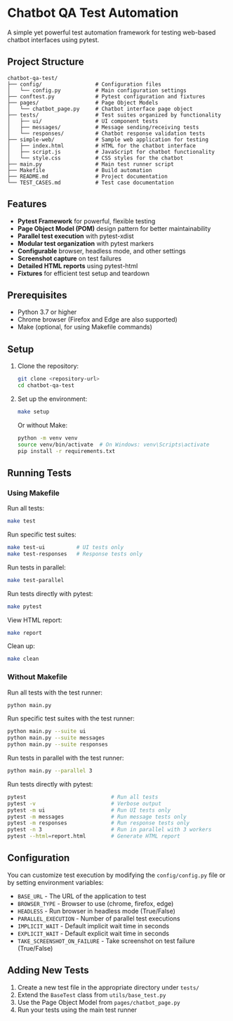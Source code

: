 # Chatbot QA Test Automation

A simple yet powerful test automation framework for testing web-based chatbot interfaces using pytest.

## Project Structure

```
chatbot-qa-test/
├── config/                 # Configuration files
│   └── config.py           # Main configuration settings
├── conftest.py             # Pytest configuration and fixtures
├── pages/                  # Page Object Models
│   └── chatbot_page.py     # Chatbot interface page object
├── tests/                  # Test suites organized by functionality
│   ├── ui/                 # UI component tests
│   ├── messages/           # Message sending/receiving tests
│   └── responses/          # Chatbot response validation tests
├── simple-web/             # Sample web application for testing
│   ├── index.html          # HTML for the chatbot interface
│   ├── script.js           # JavaScript for chatbot functionality
│   └── style.css           # CSS styles for the chatbot
├── main.py                 # Main test runner script
├── Makefile                # Build automation
├── README.md               # Project documentation
└── TEST_CASES.md           # Test case documentation
```

## Features

- **Pytest Framework** for powerful, flexible testing
- **Page Object Model (POM)** design pattern for better maintainability
- **Parallel test execution** with pytest-xdist
- **Modular test organization** with pytest markers
- **Configurable** browser, headless mode, and other settings
- **Screenshot capture** on test failures
- **Detailed HTML reports** using pytest-html
- **Fixtures** for efficient test setup and teardown

## Prerequisites

- Python 3.7 or higher
- Chrome browser (Firefox and Edge are also supported)
- Make (optional, for using Makefile commands)

## Setup

1. Clone the repository:
   ```bash
   git clone <repository-url>
   cd chatbot-qa-test
   ```

2. Set up the environment:
   ```bash
   make setup
   ```
   
   Or without Make:
   ```bash
   python -m venv venv
   source venv/bin/activate  # On Windows: venv\Scripts\activate
   pip install -r requirements.txt
   ```

## Running Tests

### Using Makefile

Run all tests:
```bash
make test
```

Run specific test suites:
```bash
make test-ui          # UI tests only
make test-responses   # Response tests only
```

Run tests in parallel:
```bash
make test-parallel
```

Run tests directly with pytest:
```bash
make pytest
```

View HTML report:
```bash
make report
```

Clean up:
```bash
make clean
```

### Without Makefile

Run all tests with the test runner:
```bash
python main.py
```

Run specific test suites with the test runner:
```bash
python main.py --suite ui
python main.py --suite messages
python main.py --suite responses
```

Run tests in parallel with the test runner:
```bash
python main.py --parallel 3
```

Run tests directly with pytest:
```bash
pytest                           # Run all tests
pytest -v                        # Verbose output
pytest -m ui                     # Run UI tests only
pytest -m messages               # Run message tests only
pytest -m responses              # Run response tests only
pytest -n 3                      # Run in parallel with 3 workers
pytest --html=report.html        # Generate HTML report
```

## Configuration

You can customize test execution by modifying the `config/config.py` file or by setting environment variables:

- `BASE_URL` - The URL of the application to test
- `BROWSER_TYPE` - Browser to use (chrome, firefox, edge)
- `HEADLESS` - Run browser in headless mode (True/False)
- `PARALLEL_EXECUTION` - Number of parallel test executions
- `IMPLICIT_WAIT` - Default implicit wait time in seconds
- `EXPLICIT_WAIT` - Default explicit wait time in seconds
- `TAKE_SCREENSHOT_ON_FAILURE` - Take screenshot on test failure (True/False)

## Adding New Tests

1. Create a new test file in the appropriate directory under `tests/`
2. Extend the `BaseTest` class from `utils/base_test.py`
3. Use the Page Object Model from `pages/chatbot_page.py`
4. Run your tests using the main test runner

